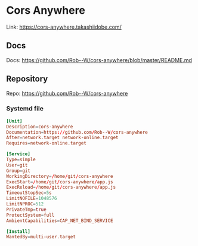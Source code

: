 # Cors Anywhere

Link: <https://cors-anywhere.takashiidobe.com/>

## Docs

Docs: <https://github.com/Rob--W/cors-anywhere/blob/master/README.md>

## Repository

Repo: <https://github.com/Rob--W/cors-anywhere>

### Systemd file

```toml
[Unit]
Description=cors-anywhere
Documentation=https://github.com/Rob--W/cors-anywhere
After=network.target network-online.target
Requires=network-online.target

[Service]
Type=simple
User=git
Group=git
WorkingDirectory=/home/git/cors-anywhere
ExecStart=/home/git/cors-anywhere/app.js
ExecReload=/home/git/cors-anywhere/app.js
TimeoutStopSec=5s
LimitNOFILE=1048576
LimitNPROC=512
PrivateTmp=true
ProtectSystem=full
AmbientCapabilities=CAP_NET_BIND_SERVICE

[Install]
WantedBy=multi-user.target
```
